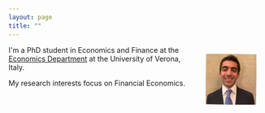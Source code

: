 ```yaml
---
layout: page
title: ""
---
```


<img src="foto Linkedin copia 2.jpg" align="right" width="100px" style="margin:16px;" />

I'm a PhD student in Economics and Finance at the [Economics Department](https://www.dse.univr.it) at the University of Verona, Italy. 

My research interests focus on Financial Economics.

